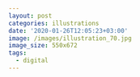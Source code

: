 ```yaml
---
layout: post
categories: illustrations
date: '2020-01-26T12:05:23+03:00'
image: /images/illustration_70.jpg
image_size: 550x672
tags:
  - digital
---
```

